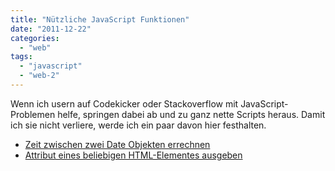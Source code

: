 ```yaml
---
title: "Nützliche JavaScript Funktionen"
date: "2011-12-22"
categories: 
  - "web"
tags: 
  - "javascript"
  - "web-2"
---
```


Wenn ich usern auf Codekicker oder Stackoverflow mit JavaScript-Problemen helfe, springen dabei ab und zu ganz nette Scripts heraus. Damit ich sie nicht verliere, werde ich ein paar davon hier festhalten.

- [Zeit zwischen zwei Date Objekten errechnen](http://jsfiddle.net/NH7eM/11/)
- [Attribut eines beliebigen HTML-Elementes ausgeben](http://jsfiddle.net/nx2QP/3/)

